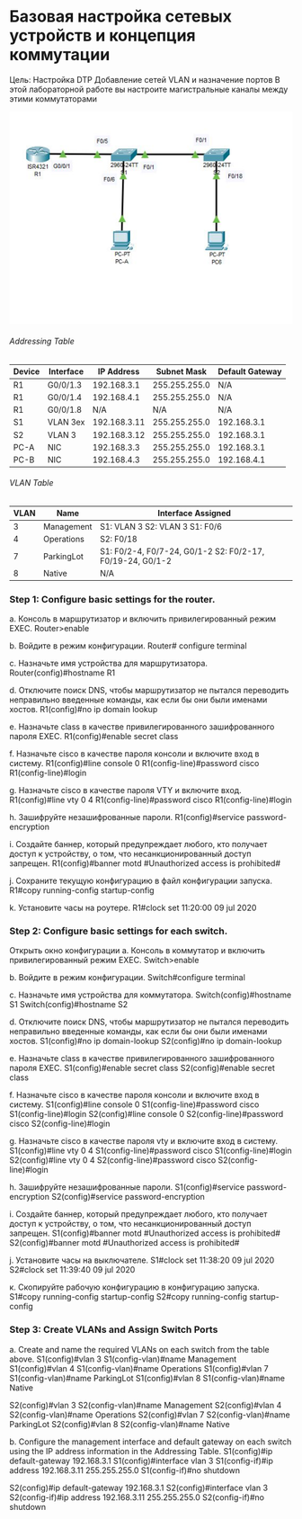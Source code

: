 # Базовая настройка сетевых устройств и концепция коммутации

Цель: Настройка DTP Добавление сетей VLAN и назначение портов
В этой лабораторной работе вы настроите магистральные каналы между этими коммутаторами

![](4.2.8%20scheme.png)



###### Addressing Table
| Device | Interface | IP Address   | Subnet Mask   | Default  Gateway |
| ------ | --------- | ------------ | ------------- | ---------------- |
| R1     | G0/0/1.3  | 192.168.3.1  | 255.255.255.0 | N/A              |
| R1     | G0/0/1.4  | 192.168.4.1  | 255.255.255.0 | N/A              |
| R1     | G0/0/1.8  | N/A          | N/A           | N/A              |
| S1     | VLAN 3ex  | 192.168.3.11 | 255.255.255.0 | 192.168.3.1      |
| S2     | VLAN 3    | 192.168.3.12 | 255.255.255.0 | 192.168.3.1      |
| PC-A   | NIC       | 192.168.3.3  | 255.255.255.0 | 192.168.3.1      |
| PC-B   | NIC       | 192.168.4.3  | 255.255.255.0 | 192.168.4.1      |

###### VLAN Table

| VLAN | Name       | Interface  Assigned                                         |
| ---- | ---------- | ----------------------------------------------------------- |
| 3    | Management | S1: VLAN 3  S2: VLAN 3  S1: F0/6                            |
| 4    | Operations | S2: F0/18                                                   |
| 7    | ParkingLot | S1: F0/2-4, F0/7-24, G0/1-2   S2: F0/2-17, F0/19-24, G0/1-2 |
| 8    | Native     | N/A                                                         |

### Step 1: Configure basic settings for the router.
a. Консоль в маршрутизатор и включить привилегированный режим EXEC.
Router>enable

b. Войдите в режим конфигурации.
Router# configure terminal

c. Назначьте имя устройства для маршрутизатора.
Router(config)#hostname R1

d. Отключите поиск DNS, чтобы маршрутизатор не пытался переводить неправильно введенные команды, как если бы они были именами хостов.
R1(config)#no ip domain lookup

e. Назначьте class в качестве привилегированного зашифрованного пароля EXEC.
R1(config)#enable secret class

f. Назначьте cisco в качестве пароля консоли и включите вход в систему.
R1(config)#line console 0
R1(config-line)#password cisco
R1(config-line)#login

g. Назначьте cisco в качестве пароля VTY и включите вход.
R1(config)#line vty 0 4
R1(config-line)#password cisco
R1(config-line)#login

h. Зашифруйте незашифрованные пароли.
R1(config)#service password-encryption

i. Создайте баннер, который предупреждает любого, кто получает доступ к устройству, о том, что несанкционированный доступ запрещен.
R1(config)#banner motd #Unauthorized access is prohibited#

j. Сохраните текущую конфигурацию в файл конфигурации запуска.
R1#copy running-config startup-config

k. Установите часы на роутере.
R1#clock set 11:20:00 09 jul 2020


### Step 2: Configure basic settings for each switch.

Открыть окно конфигурации
a. Консоль в коммутатор и включить привилегированный режим EXEC.
Switch>enable

b. Войдите в режим конфигурации.
Switch#configure terminal

c. Назначьте имя устройства для коммутатора.
Switch(config)#hostname S1
Switch(config)#hostname S2

d. Отключите поиск DNS, чтобы маршрутизатор не пытался переводить неправильно введенные команды, как если бы они были именами хостов.
S1(config)#no ip domain-lookup
S2(config)#no ip domain-lookup

e. Назначьте class в качестве привилегированного зашифрованного пароля EXEC.
S1(config)#enable secret class
S2(config)#enable secret class

f. Назначьте cisco в качестве пароля консоли и включите вход в систему.
S1(config)#line console 0
S1(config-line)#password cisco
S1(config-line)#login
S2(config)#line console 0
S2(config-line)#password cisco
S2(config-line)#login


g. Назначьте cisco в качестве пароля vty и включите вход в систему.
S1(config)#line vty 0 4
S1(config-line)#password cisco
S1(config-line)#login
S2(config)#line vty 0 4
S2(config-line)#password cisco
S2(config-line)#login

h. Зашифруйте незашифрованные пароли.
S1(config)#service password-encryption
S2(config)#service password-encryption

i. Создайте баннер, который предупреждает любого, кто получает доступ к устройству, о том, что несанкционированный доступ запрещен.
S1(config)#banner motd #Unauthorized access is prohibited#
S2(config)#banner motd #Unauthorized access is prohibited#

j. Установите часы на выключателе.
S1#clock set 11:38:20 09 jul 2020
S2#clock set 11:39:40 09 jul 2020

к. Скопируйте рабочую конфигурацию в конфигурацию запуска.
S1#copy running-config startup-config
S2#copy running-config startup-config

### Step 3: Create VLANs and Assign Switch Ports
a.	Create and name the required VLANs on each switch from the table above.
S1(config)#vlan 3
S1(config-vlan)#name Management
S1(config)#vlan 4
S1(config-vlan)#name Operations
S1(config)#vlan 7
S1(config-vlan)#name ParkingLot
S1(config)#vlan 8
S1(config-vlan)#name Native

S2(config)#vlan 3
S2(config-vlan)#name Management
S2(config)#vlan 4
S2(config-vlan)#name Operations
S2(config)#vlan 7
S2(config-vlan)#name ParkingLot
S2(config)#vlan 8
S2(config-vlan)#name Native

b.	Configure the management interface and default gateway on each switch using the IP address information in the Addressing Table.
S1(config)#ip default-gateway 192.168.3.1
S1(config)#interface vlan 3
S1(config-if)#ip address 192.168.3.11 255.255.255.0
S1(config-if)#no shutdown

S2(config)#ip default-gateway 192.168.3.1
S2(config)#interface vlan 3
S2(config-if)#ip address 192.168.3.11 255.255.255.0
S2(config-if)#no shutdown
